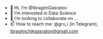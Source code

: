 - 👋 Hi, I’m @IbragimGasratov
- 👀 I’m interested in Data Science
- 💞️ I’m looking to collaborate on ...
- 📫 How to reach me: @grv_i (in Telegram), ibragimchikgasratov@gmail.com

<!---
IbrahimGasratov/IbrahimGasratov is a ✨ special ✨ repository because its `README.md` (this file) appears on your GitHub profile.
You can click the Preview link to take a look at your changes.
--->
